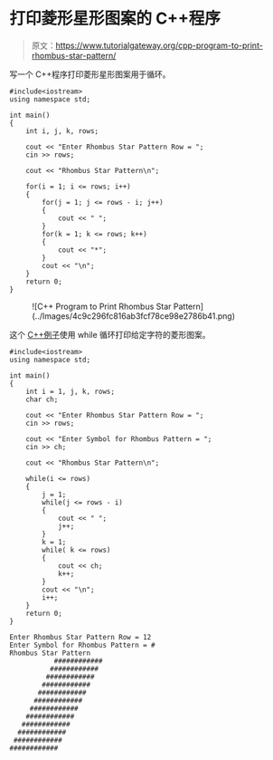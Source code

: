 # 打印菱形星形图案的 C++程序

> 原文：<https://www.tutorialgateway.org/cpp-program-to-print-rhombus-star-pattern/>

写一个 C++程序打印菱形星形图案用于循环。

```
#include<iostream>
using namespace std;

int main()
{
	int i, j, k, rows;

    cout << "Enter Rhombus Star Pattern Row = ";
    cin >> rows;

    cout << "Rhombus Star Pattern\n"; 

    for(i = 1; i <= rows; i++)
    {
    	for(j = 1; j <= rows - i; j++)
		{
            cout << " ";
        }
        for(k = 1; k <= rows; k++)
        {
            cout << "*";
        }
        cout << "\n";
    }		
 	return 0;
}
```

<figure class="wp-block-image size-large">![C++ Program to Print Rhombus Star Pattern](../Images/4c9c296fc816ab3fcf78ce98e2786b41.png)</figure>

这个 [C++例子](https://www.tutorialgateway.org/cpp-programs/)使用 while 循环打印给定字符的菱形图案。

```
#include<iostream>
using namespace std;

int main()
{
	int i = 1, j, k, rows;
    char ch;

    cout << "Enter Rhombus Star Pattern Row = ";
    cin >> rows;

    cout << "Enter Symbol for Rhombus Pattern = ";
    cin >> ch;

    cout << "Rhombus Star Pattern\n"; 

    while(i <= rows)
    {
        j = 1; 
    	while(j <= rows - i)
		{
            cout << " ";
            j++;
        }
        k = 1;
        while( k <= rows)
        {
            cout << ch;
            k++;
        }
        cout << "\n";
        i++;
    }		
 	return 0;
}
```

```
Enter Rhombus Star Pattern Row = 12
Enter Symbol for Rhombus Pattern = #
Rhombus Star Pattern
           ############
          ############
         ############
        ############
       ############
      ############
     ############
    ############
   ############
  ############
 ############
############
```
